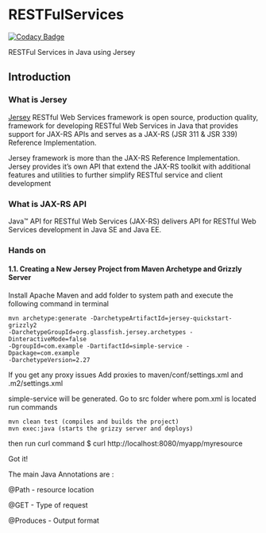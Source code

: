 # RESTFulServices

[![Codacy Badge](https://api.codacy.com/project/badge/Grade/e172fe84c3454bb0ad91940ced93d2d4)](https://app.codacy.com/app/sachinaraballi/RESTFulServices?utm_source=github.com&utm_medium=referral&utm_content=sachinaraballi/RESTFulServices&utm_campaign=Badge_Grade_Dashboard)

RESTFul Services in Java using Jersey

## Introduction 

### What is Jersey 

[Jersey](https://jersey.github.io/) RESTful Web Services framework is open source, production quality,
framework for developing RESTful Web Services in Java that provides support 
for JAX-RS APIs and serves as a JAX-RS (JSR 311 & JSR 339) Reference Implementation.

Jersey framework is more than the JAX-RS Reference Implementation. Jersey provides 
it’s own API that extend the JAX-RS toolkit with additional features and 
utilities to further simplify RESTful service and client development

### What is JAX-RS API
Java™ API for RESTful Web Services (JAX-RS) delivers API for RESTful Web Services development in Java SE and Java EE.

### Hands on 

#### 1.1. Creating a New Jersey Project from Maven Archetype and Grizzly Server 

Install Apache Maven and add folder to system path and execute the following command in terminal

```maven
mvn archetype:generate -DarchetypeArtifactId=jersey-quickstart-grizzly2 
-DarchetypeGroupId=org.glassfish.jersey.archetypes -DinteractiveMode=false 
-DgroupId=com.example -DartifactId=simple-service -Dpackage=com.example
-DarchetypeVersion=2.27
```

If you get any proxy issues 
Add proxies to maven/conf/settings.xml 
and .m2/settings.xml 


simple-service will be generated. 
Go to src folder where pom.xml is located 
run commands
```maven
mvn clean test (compiles and builds the project)
mvn exec:java (starts the grizzy server and deploys) 
```

then run curl command 
$ curl http://localhost:8080/myapp/myresource

Got it!

The main Java Annotations are : 

@Path - resource location

@GET - Type of request

@Produces - Output format





